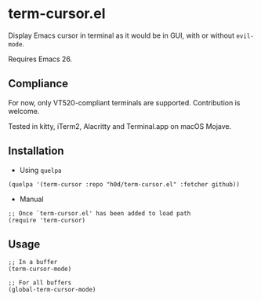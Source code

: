 # term-cursor.el
Display Emacs cursor in terminal as it would be in GUI, with or without `evil-mode`.

Requires Emacs 26.

## Compliance
For now, only VT520-compliant terminals are supported. Contribution is welcome.

Tested in kitty, iTerm2, Alacritty and Terminal.app on macOS Mojave.

## Installation
- Using `quelpa`
```elisp
(quelpa '(term-cursor :repo "h0d/term-cursor.el" :fetcher github))
```
- Manual
```elisp
;; Once `term-cursor.el' has been added to load path
(require 'term-cursor)
```

## Usage
```elisp
;; In a buffer
(term-cursor-mode)

;; For all buffers
(global-term-cursor-mode)
```
